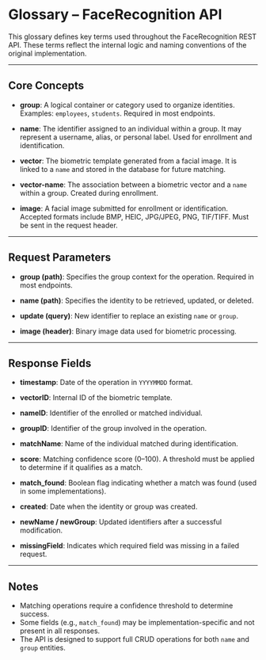 # Glossary – FaceRecognition API

This glossary defines key terms used throughout the FaceRecognition REST API. These terms reflect the internal logic and naming conventions of the original implementation.

---

## Core Concepts

- **group**: A logical container or category used to organize identities. Examples: `employees`, `students`. Required in most endpoints.

- **name**: The identifier assigned to an individual within a group. It may represent a username, alias, or personal label. Used for enrollment and identification.

- **vector**: The biometric template generated from a facial image. It is linked to a `name` and stored in the database for future matching.

- **vector-name**: The association between a biometric vector and a `name` within a group. Created during enrollment.

- **image**: A facial image submitted for enrollment or identification. Accepted formats include BMP, HEIC, JPG/JPEG, PNG, TIF/TIFF. Must be sent in the request header.

---

## Request Parameters

- **group (path)**: Specifies the group context for the operation. Required in most endpoints.

- **name (path)**: Specifies the identity to be retrieved, updated, or deleted.

- **update (query)**: New identifier to replace an existing `name` or `group`.

- **image (header)**: Binary image data used for biometric processing.

---

## Response Fields

- **timestamp**: Date of the operation in `YYYYMMDD` format.

- **vectorID**: Internal ID of the biometric template.

- **nameID**: Identifier of the enrolled or matched individual.

- **groupID**: Identifier of the group involved in the operation.

- **matchName**: Name of the individual matched during identification.

- **score**: Matching confidence score (0–100). A threshold must be applied to determine if it qualifies as a match.

- **match_found**: Boolean flag indicating whether a match was found (used in some implementations).

- **created**: Date when the identity or group was created.

- **newName / newGroup**: Updated identifiers after a successful modification.

- **missingField**: Indicates which required field was missing in a failed request.

---

## Notes

- Matching operations require a confidence threshold to determine success.
- Some fields (e.g., `match_found`) may be implementation-specific and not present in all responses.
- The API is designed to support full CRUD operations for both `name` and `group` entities.